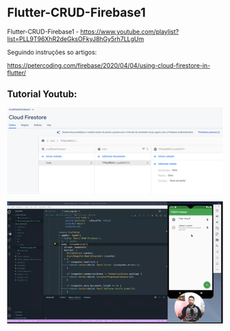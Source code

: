 # Flutter-CRUD-Firebase1
Flutter-CRUD-Firebase1  - https://www.youtube.com/playlist?list=PLL9T96XhR2deGksOFkyJ8hGy5rh7LLgUm

Seguindo instruções so artigos:  

  https://petercoding.com/firebase/2020/04/04/using-cloud-firestore-in-flutter/

## Tutorial Youtub:   

  

![image-20210522172252531](image/README/image-20210522172252531.png)



![image-20210522172130566](image/README/image-20210522172130566.png)